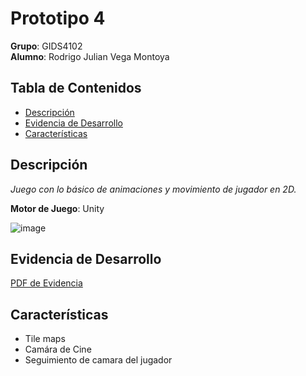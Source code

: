 # Prototipo 4

**Grupo**: GIDS4102  
**Alumno**: Rodrigo Julian Vega Montoya

## Tabla de Contenidos
- [Descripción](#descripción)
- [Evidencia de Desarrollo](#evidencia_desarrollo)
- [Características](#características)

## Descripción
_Juego con lo básico de animaciones y movimiento de jugador en 2D._

**Motor de Juego**: Unity

![image](https://github.com/user-attachments/assets/6ef86611-6228-4beb-9cc8-b1a308fc7e8f)

## Evidencia de Desarrollo
<a href="https://drive.google.com/file/d/1PI0q19dAvAU4QEiIx8i8A6n6xuQl3QP3/view?usp=sharing" target="_blank">PDF de Evidencia</a>

## Características
- Tile maps
- Camára de Cine
- Seguimiento de camara del jugador
 
